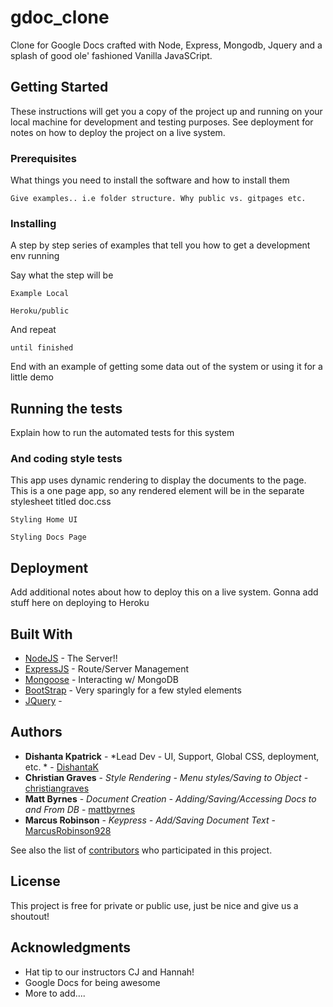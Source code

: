 # gdoc_clone
Clone for Google Docs crafted with Node, Express, Mongodb, Jquery and a splash of good ole' fashioned Vanilla JavaSCript.


## Getting Started

These instructions will get you a copy of the project up and running on your local machine for development and testing purposes. See deployment for notes on how to deploy the project on a live system.

### Prerequisites

What things you need to install the software and how to install them

```
Give examples.. i.e folder structure. Why public vs. gitpages etc. 
```

### Installing

A step by step series of examples that tell you how to get a development env running

Say what the step will be

```
Example Local
```

```
Heroku/public
```

And repeat

```
until finished
```

End with an example of getting some data out of the system or using it for a little demo

## Running the tests

Explain how to run the automated tests for this system


### And coding style tests

This app uses dynamic rendering to display the documents to the page. This is a one page app, so any rendered element will be in the separate stylesheet titled doc.css

```
Styling Home UI
```

```
Styling Docs Page
```

## Deployment

Add additional notes about how to deploy this on a live system. Gonna add stuff here on deploying to Heroku

## Built With

* [NodeJS](https://nodejs.org/) - The Server!!
* [ExpressJS](https://expressjs.com//) - Route/Server Management
* [Mongoose](https://mongoosejs.com/) - Interacting w/ MongoDB
* [BootStrap](https://mongoosejs.com/) - Very sparingly for a few styled elements
* [JQuery](https://api.jquery.com/) - 


## Authors

* **Dishanta Kpatrick** - *Lead Dev - UI, Support, Global CSS, deployment, etc. * - [DishantaK](https://github.com/DishantaK)
* **Christian Graves** - *Style Rendering - Menu styles/Saving to Object* - [christiangraves](https://github.com/christiangraves)
* **Matt Byrnes** - *Document Creation - Adding/Saving/Accessing Docs to and From DB* - [mattbyrnes](https://github.com/mattbyrnes)
* **Marcus Robinson** - *Keypress - Add/Saving Document Text* - [MarcusRobinson928](https://github.com/MarcusRobinson928)

See also the list of [contributors](https://github.com/DishantaK/gdoc_clone/graphs/contributors) who participated in this project.

## License

This project is free for private or public use, just be nice and give us a shoutout!

## Acknowledgments

* Hat tip to our instructors CJ and Hannah!
* Google Docs for being awesome
* More to add....
